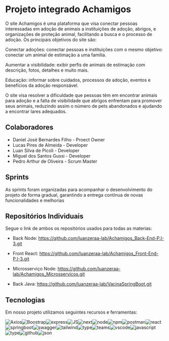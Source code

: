 
# Projeto integrado Achamigos

O site Achamigos é uma plataforma que visa conectar pessoas interessadas em adoção de animais a instituições de adoção, abrigos, e organizações de proteção animal, facilitando a busca e o processo de adoção. 
Os principais objetivos do site são: 

Conectar adoções: conectar pessoas e instituições com o mesmo objetivo: conectar um animal de estimação a uma família. 

Aumentar a visibilidade: exibir perfis de animais de estimação com descrição, fotos, detalhes e muito mais. 

Educação: informar sobre cuidados, processos de adoção, eventos e benefícios da adoção responsável. 

O site visa resolver a dificuldade que pessoas têm em encontrar animais para adoção e a falta de visibilidade que abrigos enfrentam para promover seus animais, reduzindo assim o número de pets abandonados e ajudando a encontrar lares adequados. 


## Colaboradores

- Daniel José Bernardes Filho - Proect Owner
- Lucas Pires de Almeida - Developer
- Luan Silva de Picoli - Developer
- Miguel dos Santos Gussi - Developer
- Pedro Arthur de Oliveira - Scrum Master


## Sprints

As sprints foram organizadas para acompanhar o desenvolvimento do projeto de forma gradual, garantindo a entrega contínua de novas funcionalidades e melhorias
## Repositórios Individuais

Segue o link de ambos os repositórios usados para todas as materias:

- Back Node:
https://github.com/luanzeraa-lab/Achamigos_Back-End-P.I-3.git

- Front React:
https://github.com/luanzeraa-lab/Achamigos_Front-End-P.I-3.git

- Microsserviço Node:
https://github.com/luanzeraa-lab/Achamigos_Microsservicos.git

- Back Java:
https://github.com/luanzeraa-lab/VacinaSpringBoot.git

## Tecnologias

Em nosso projeto utilizamos seguintes recursos e ferramentas:

![Axios](https://img.shields.io/badge/axios-671ddf?&style=for-the-badge&logo=axios&logoColor=white)![Boostrap](https://img.shields.io/badge/Bootstrap-563D7C?style=for-the-badge&logo=bootstrap&logoColor=white)![express](https://img.shields.io/badge/Express%20js-000000?style=for-the-badge&logo=express&logoColor=white)![JS](https://img.shields.io/badge/JSS-F7DF1E?style=for-the-badge&logo=JSS&logoColor=white)![next](https://img.shields.io/badge/next%20js-000000?style=for-the-badge&logo=nextdotjs&logoColor=white)![node](https://img.shields.io/badge/Node%20js-339933?style=for-the-badge&logo=nodedotjs&logoColor=white)![npm](https://img.shields.io/badge/npm-CB3837?style=for-the-badge&logo=npm&logoColor=white)![postman](https://img.shields.io/badge/Postman-FF6C37?style=for-the-badge&logo=Postman&logoColor=white)![react](	https://img.shields.io/badge/React-20232A?style=for-the-badge&logo=react&logoColor=61DAFB)![springboot](https://img.shields.io/badge/Spring_Boot-6DB33F?style=for-the-badge&logo=spring-boot&logoColor=white)![swagger](https://img.shields.io/badge/Swagger-85EA2D?style=for-the-badge&logo=Swagger&logoColor=white)![tailwind](https://img.shields.io/badge/Tailwind_CSS-38B2AC?style=for-the-badge&logo=tailwind-css&logoColor=white)![type](https://img.shields.io/badge/ts--node-3178C6?style=for-the-badge&logo=ts-node&logoColor=white)![teams](	https://img.shields.io/badge/Microsoft_Teams-6264A7?style=for-the-badge&logo=microsoft-teams&logoColor=white)![vscode](https://img.shields.io/badge/VSCode-0078D4?style=for-the-badge&logo=visual%20studio%20code&logoColor=white)![javascript](https://img.shields.io/badge/JavaScript-323330?style=for-the-badge&logo=javascript&logoColor=F7DF1E)![type](https://img.shields.io/badge/TypeScript-007ACC?style=for-the-badge&logo=typescript&logoColor=white)![github](https://img.shields.io/badge/GitHub-100000?style=for-the-badge&logo=github&logoColor=white)![json](https://img.shields.io/badge/json-5E5C5C?style=for-the-badge&logo=json&logoColor=white)



